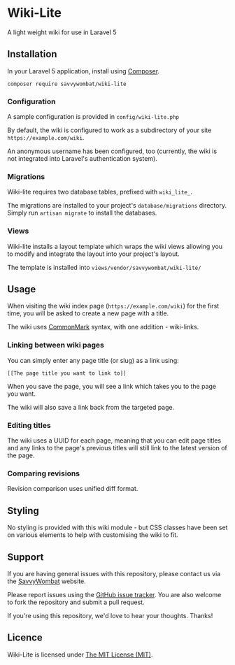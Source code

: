 # Wiki-Lite

A light weight wiki for use in Laravel 5

## Installation

In your Laravel 5 application, install using [Composer](https://getcomposer.org/).

    composer require savvywombat/wiki-lite

### Configuration

A sample configuration is provided in `config/wiki-lite.php`

By default, the wiki is configured to work as a subdirectory of your site `https://example.com/wiki`.

An anonymous username has been configured, too (currently, the wiki is not integrated into Laravel's authentication system).

### Migrations

Wiki-lite requires two database tables, prefixed with `wiki_lite_`.

The migrations are installed to your project's `database/migrations` directory. Simply run `artisan migrate` to install the databases.

### Views

Wiki-lite installs a layout template which wraps the wiki views allowing you to modify and integrate the layout into your project's layout.

The template is installed into `views/vendor/savvywombat/wiki-lite/`

## Usage

When visiting the wiki index page (`https://example.com/wiki`) for the first time, you will be asked to create a new page with a title.

The wiki uses [CommonMark](https://github.com/commonmark/CommonMark) syntax, with one addition - wiki-links.

### Linking between wiki pages

You can simply enter any page title (or slug) as a link using:

    [[The page title you want to link to]]

When you save the page, you will see a link which takes you to the page you want.

The wiki will also save a link back from the targeted page.

### Editing titles

The wiki uses a UUID for each page, meaning that you can edit page titles and any links to the page's previous titles will still link to the latest version of the page.

### Comparing revisions

Revision comparison uses unified diff format.

## Styling

No styling is provided with this wiki module - but CSS classes have been set on various elements to help with customising the wiki to fit.

## Support

If you are having general issues with this repository, please contact us via
the [SavvyWombat](https://savvywombat.com.au/contact) website.

Please report issues using the [GitHub issue tracker](https://github.com/SavvyWombat/wiki-lite/issues). You are also welcome to fork the repository and submit a pull request.

If you're using this repository, we'd love to hear your thoughts. Thanks!

## Licence

Wiki-Lite is licensed under [The MIT License (MIT)](https://github.com/SavvyWombat/wiki-lite/blob/master/LICENSE).